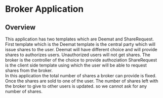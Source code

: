 <h1>Broker Application </h1>

<h2> Overview </h2>

This application has two templates which are Deemat and ShareRequest.</br>
First template which is the Deemat template is the central party which will issue shares to the user.
Deemat will have different choice and will provide shares to authorizes users. Unauthorized users will not get shares. The broker is the controller of the choice to provide authoziation
ShareRequest is the client side template using which the user will be able to request shares from the broker.</br>
In this application the total number of shares a broker can provide is fixed. Once the shares are sold to one of the user. The number of shares left with the broker to give to other users is updated.
so we cannot ask for any number of shares.



